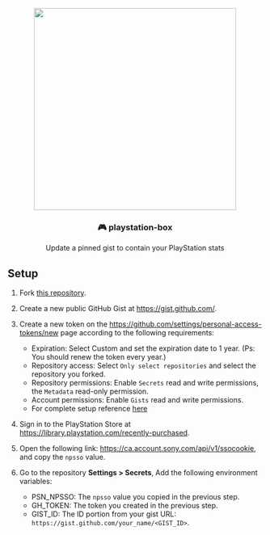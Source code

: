 <p align="center">
  <a href="https://gist.github.com/noterpopo/91f5a0e3d6be76aae76a86d1a48fb996"><img width="400" src="https://raw.githubusercontent.com/Swilder-M/playstation-box/master/assets/pinned.png"></a>
  <h3 align="center">🎮 playstation-box</h3>
  <p align="center">Update a pinned gist to contain your PlayStation stats</p>
</p>

## Setup
1. Fork [this repository](https://github.com/Swilder-M/playstation-box).

2. Create a new public GitHub Gist at <https://gist.github.com/>.

3. Create a new token on the <https://github.com/settings/personal-access-tokens/new> page according to the following requirements:
   - Expiration: Select Custom and set the expiration date to 1 year. (Ps: You should renew the token every year.)
   - Repository access: Select `Only select repositories` and select the repository you forked.
   - Repository permissions: Enable `Secrets` read and write permissions, the `Metadata` read-only permission.
   - Account permissions: Enable `Gists` read and write permissions.
   - For complete setup reference [here](https://github.com/Swilder-M/playstation-box/blob/master/assets/github-token.png)

4. Sign in to the PlayStation Store at <https://library.playstation.com/recently-purchased>.

5. Open the following link: <https://ca.account.sony.com/api/v1/ssocookie>, and copy the `npsso` value.

6. Go to the repository **Settings > Secrets**, Add the following environment variables:
   - PSN_NPSSO: The `npsso` value you copied in the previous step.
   - GH_TOKEN: The token you created in the previous step.
   - GIST_ID: The ID portion from your gist URL: `https://gist.github.com/your_name/<GIST_ID>`.
